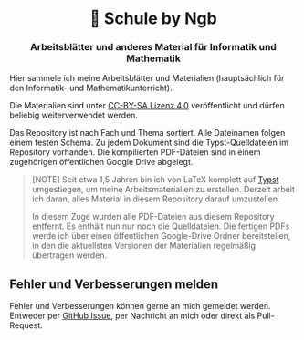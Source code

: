 <h1 align="center">🏫  Schule by Ngb</h1>
<h3 align="center">Arbeitsblätter und anderes Material für Informatik und Mathematik</h3>

Hier sammele ich meine Arbeitsblätter und Materialien (hauptsächlich für den Informatik- und Mathematikunterricht).

Die Materialien sind unter [CC-BY-SA Lizenz 4.0](https://creativecommons.org/licenses/by-sa/4.0/deed.de) veröffentlicht und dürfen beliebig weiterverwendet werden.

Das Repository ist nach Fach und Thema sortiert. Alle Dateinamen folgen einem festen Schema. Zu jedem Dokument sind die Typst-Quelldateien im Repository vorhanden. Die kompilierten PDF-Dateien sind in einem zugehörigen öffentlichen Google Drive abgelegt.

> [NOTE]
> Seit etwa 1,5 Jahren bin ich von LaTeX komplett auf [Typst](https://typst.app) umgestiegen, um meine Arbeitsmaterialien zu erstellen. Derzeit arbeit ich daran, alles Material in diesem Repository darauf umzustellen.
>
> In diesem Zuge wurden alle PDF-Dateien aus diesem Repository entfernt.
> Es enthält nun nur noch die Quelldateien. Die fertigen
> PDFs werde ich über einen öffentlichen Google-Drive Ordner
> bereitstellen, in den die aktuellsten Versionen der Materialien
> regelmäßig übertragen werden.

## Fehler und Verbesserungen melden

Fehler und Verbesserungen können gerne an mich gemeldet werden. Entweder per [GitHub Issue](https://github.com/jneug/schule/issues), per Nachricht an mich oder direkt als Pull-Request.
